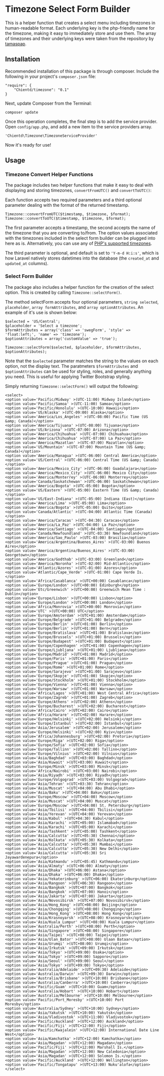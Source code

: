 # Timezone Select Form Builder

This is a helper function that creates a select menu including timezones in human-readable format. Each underlying key is the php-friendly name for the timezone, making it easy to immediately store and use them. The array of timezones and their underlying keys were taken from the repository by [tamaspap](https://github.com/tamaspap/timezones).

## Installation

Recommended installation of this package is through composer. Include the following in your project's `composer.json` file:

    "require": {
        "Chientd/timezone": "0.1"
    }

Next, update Composer from the Terminal:

    composer update

Once this operation completes, the final step is to add the service provider. Open `config/app.php`, and add a new item to the service providers array.

    'Chientd\Timezone\TimezoneServiceProvider'

Now it's ready for use!

## Usage

### Timezone Convert Helper Functions

The package includes two helper functions that make it easy to deal with displaying and storing timezones, `convertFromUTC()` and `convertToUTC()`:

Each function accepts two required parameters and a third optional parameter dealing with the format of the returned timestamp.

    Timezone::convertFromUTC($timestamp, $timezone, $format);
    Timezone::convertToUTC($timestamp, $timezone, $format);

The first parameter accepts a timestamp, the second accepts the name of the timezone that you are converting to/from. The option values associated with the timezones included in the select form builder can be plugged into here as is. Alternatively, you can use any of [PHP's supported timezones](http://php.net/manual/en/timezones.php).

The third parameter is optional, and default is set to `'Y-m-d H:i:s'`, which is how Laravel natively stores datetimes into the database (the `created_at` and `updated_at` columns).

### Select Form Builder

The package also includes a helper function for the creation of the select option. This is created by calling `Timezone::selectForm()`.

The method selectForm accepts four optional parameters, `string selected`, `placeholder`, `array formAttributes`, and `array optionAttributes`. An example of it's use is shown below:

    $selected = 'US/Central';
    $placeholder = 'Select a timezone';
    $formAttributes = array('class' => 'swegForm', 'style' => 'float:left;', 'name' => 'timezone');
    $optionAttributes = array('customValue' => 'true');

    Timezone::selectForm($selected, $placeholder, $formAttributes, $optionAttributes);

Note that the `$selected` parameter matches the string to the values on each option, not the display text. The paratmeters `$formAttributes` and `$optionAttributes` can be used for styling, roles, and generally anything you need. This is useful for applying Twitter Bootstrap styling.

Simply returning `Timezone::selectForm()` will output the following:

    <select>
    <option value='Pacific/Midway' >(UTC-11:00) Midway Island</option>
    <option value='Pacific/Samoa' >(UTC-11:00) Samoa</option>
    <option value='Pacific/Honolulu' >(UTC-10:00) Hawaii</option>
    <option value='US/Alaska' >(UTC-09:00) Alaska</option>
    <option value='America/Los_Angeles' >(UTC-08:00) Pacific Time (US &amp; Canada)</option>
    <option value='America/Tijuana' >(UTC-08:00) Tijuana</option>
    <option value='US/Arizona' >(UTC-07:00) Arizona</option>
    <option value='America/Chihuahua' >(UTC-07:00) Chihuahua</option>
    <option value='America/Chihuahua' >(UTC-07:00) La Paz</option>
    <option value='America/Mazatlan' >(UTC-07:00) Mazatlan</option>
    <option value='US/Mountain' >(UTC-07:00) Mountain Time (US &amp; Canada)</option>
    <option value='America/Managua' >(UTC-06:00) Central America</option>
    <option value='US/Central' >(UTC-06:00) Central Time (US &amp; Canada)</option>
    <option value='America/Mexico_City' >(UTC-06:00) Guadalajara</option>
    <option value='America/Mexico_City' >(UTC-06:00) Mexico City</option>
    <option value='America/Monterrey' >(UTC-06:00) Monterrey</option>
    <option value='Canada/Saskatchewan' >(UTC-06:00) Saskatchewan</option>
    <option value='America/Bogota' >(UTC-05:00) Bogota</option>
    <option value='US/Eastern' >(UTC-05:00) Eastern Time (US &amp; Canada)</option>
    <option value='US/East-Indiana' >(UTC-05:00) Indiana (East)</option>
    <option value='America/Lima' >(UTC-05:00) Lima</option>
    <option value='America/Bogota' >(UTC-05:00) Quito</option>
    <option value='Canada/Atlantic' >(UTC-04:00) Atlantic Time (Canada)</option>
    <option value='America/Caracas' >(UTC-04:30) Caracas</option>
    <option value='America/La_Paz' >(UTC-04:00) La Paz</option>
    <option value='America/Santiago' >(UTC-04:00) Santiago</option>
    <option value='Canada/Newfoundland' >(UTC-03:30) Newfoundland</option>
    <option value='America/Sao_Paulo' >(UTC-03:00) Brasilia</option>
    <option value='America/Argentina/Buenos_Aires' >(UTC-03:00) Buenos Aires</option>
    <option value='America/Argentina/Buenos_Aires' >(UTC-03:00) Georgetown</option>
    <option value='America/Godthab' >(UTC-03:00) Greenland</option>
    <option value='America/Noronha' >(UTC-02:00) Mid-Atlantic</option>
    <option value='Atlantic/Azores' >(UTC-01:00) Azores</option>
    <option value='Atlantic/Cape_Verde' >(UTC-01:00) Cape Verde Is.</option>
    <option value='Africa/Casablanca' >(UTC+00:00) Casablanca</option>
    <option value='Europe/London' >(UTC+00:00) Edinburgh</option>
    <option value='Etc/Greenwich' >(UTC+00:00) Greenwich Mean Time : Dublin</option>
    <option value='Europe/Lisbon' >(UTC+00:00) Lisbon</option>
    <option value='Europe/London' >(UTC+00:00) London</option>
    <option value='Africa/Monrovia' >(UTC+00:00) Monrovia</option>
    <option value='UTC' >(UTC+00:00) UTC</option>
    <option value='Europe/Amsterdam' >(UTC+01:00) Amsterdam</option>
    <option value='Europe/Belgrade' >(UTC+01:00) Belgrade</option>
    <option value='Europe/Berlin' >(UTC+01:00) Berlin</option>
    <option value='Europe/Berlin' >(UTC+01:00) Bern</option>
    <option value='Europe/Bratislava' >(UTC+01:00) Bratislava</option>
    <option value='Europe/Brussels' >(UTC+01:00) Brussels</option>
    <option value='Europe/Budapest' >(UTC+01:00) Budapest</option>
    <option value='Europe/Copenhagen' >(UTC+01:00) Copenhagen</option>
    <option value='Europe/Ljubljana' >(UTC+01:00) Ljubljana</option>
    <option value='Europe/Madrid' >(UTC+01:00) Madrid</option>
    <option value='Europe/Paris' >(UTC+01:00) Paris</option>
    <option value='Europe/Prague' >(UTC+01:00) Prague</option>
    <option value='Europe/Rome' >(UTC+01:00) Rome</option>
    <option value='Europe/Sarajevo' >(UTC+01:00) Sarajevo</option>
    <option value='Europe/Skopje' >(UTC+01:00) Skopje</option>
    <option value='Europe/Stockholm' >(UTC+01:00) Stockholm</option>
    <option value='Europe/Vienna' >(UTC+01:00) Vienna</option>
    <option value='Europe/Warsaw' >(UTC+01:00) Warsaw</option>
    <option value='Africa/Lagos' >(UTC+01:00) West Central Africa</option>
    <option value='Europe/Zagreb' >(UTC+01:00) Zagreb</option>
    <option value='Europe/Athens' >(UTC+02:00) Athens</option>
    <option value='Europe/Bucharest' >(UTC+02:00) Bucharest</option>
    <option value='Africa/Cairo' >(UTC+02:00) Cairo</option>
    <option value='Africa/Harare' >(UTC+02:00) Harare</option>
    <option value='Europe/Helsinki' >(UTC+02:00) Helsinki</option>
    <option value='Europe/Istanbul' >(UTC+02:00) Istanbul</option>
    <option value='Asia/Jerusalem' >(UTC+02:00) Jerusalem</option>
    <option value='Europe/Helsinki' >(UTC+02:00) Kyiv</option>
    <option value='Africa/Johannesburg' >(UTC+02:00) Pretoria</option>
    <option value='Europe/Riga' >(UTC+02:00) Riga</option>
    <option value='Europe/Sofia' >(UTC+02:00) Sofia</option>
    <option value='Europe/Tallinn' >(UTC+02:00) Tallinn</option>
    <option value='Europe/Vilnius' >(UTC+02:00) Vilnius</option>
    <option value='Asia/Baghdad' >(UTC+03:00) Baghdad</option>
    <option value='Asia/Kuwait' >(UTC+03:00) Kuwait</option>
    <option value='Europe/Minsk' >(UTC+03:00) Minsk</option>
    <option value='Africa/Nairobi' >(UTC+03:00) Nairobi</option>
    <option value='Asia/Riyadh' >(UTC+03:00) Riyadh</option>
    <option value='Europe/Volgograd' >(UTC+03:00) Volgograd</option>
    <option value='Asia/Tehran' >(UTC+03:30) Tehran</option>
    <option value='Asia/Muscat' >(UTC+04:00) Abu Dhabi</option>
    <option value='Asia/Baku' >(UTC+04:00) Baku</option>
    <option value='Europe/Moscow' >(UTC+04:00) Moscow</option>
    <option value='Asia/Muscat' >(UTC+04:00) Muscat</option>
    <option value='Europe/Moscow' >(UTC+04:00) St. Petersburg</option>
    <option value='Asia/Tbilisi' >(UTC+04:00) Tbilisi</option>
    <option value='Asia/Yerevan' >(UTC+04:00) Yerevan</option>
    <option value='Asia/Kabul' >(UTC+04:30) Kabul</option>
    <option value='Asia/Karachi' >(UTC+05:00) Islamabad</option>
    <option value='Asia/Karachi' >(UTC+05:00) Karachi</option>
    <option value='Asia/Tashkent' >(UTC+05:00) Tashkent</option>
    <option value='Asia/Calcutta' >(UTC+05:30) Chennai</option>
    <option value='Asia/Kolkata' >(UTC+05:30) Kolkata</option>
    <option value='Asia/Calcutta' >(UTC+05:30) Mumbai</option>
    <option value='Asia/Calcutta' >(UTC+05:30) New Delhi</option>
    <option value='Asia/Calcutta' >(UTC+05:30) Sri Jayawardenepura</option>
    <option value='Asia/Katmandu' >(UTC+05:45) Kathmandu</option>
    <option value='Asia/Almaty' >(UTC+06:00) Almaty</option>
    <option value='Asia/Dhaka' >(UTC+06:00) Astana</option>
    <option value='Asia/Dhaka' >(UTC+06:00) Dhaka</option>
    <option value='Asia/Yekaterinburg' >(UTC+06:00) Ekaterinburg</option>
    <option value='Asia/Rangoon' >(UTC+06:30) Rangoon</option>
    <option value='Asia/Bangkok' >(UTC+07:00) Bangkok</option>
    <option value='Asia/Bangkok' >(UTC+07:00) Hanoi</option>
    <option value='Asia/Jakarta' >(UTC+07:00) Jakarta</option>
    <option value='Asia/Novosibirsk' >(UTC+07:00) Novosibirsk</option>
    <option value='Asia/Hong_Kong' >(UTC+08:00) Beijing</option>
    <option value='Asia/Chongqing' >(UTC+08:00) Chongqing</option>
    <option value='Asia/Hong_Kong' >(UTC+08:00) Hong Kong</option>
    <option value='Asia/Krasnoyarsk' >(UTC+08:00) Krasnoyarsk</option>
    <option value='Asia/Kuala_Lumpur' >(UTC+08:00) Kuala Lumpur</option>
    <option value='Australia/Perth' >(UTC+08:00) Perth</option>
    <option value='Asia/Singapore' >(UTC+08:00) Singapore</option>
    <option value='Asia/Taipei' >(UTC+08:00) Taipei</option>
    <option value='Asia/Ulan_Bator' >(UTC+08:00) Ulaan Bataar</option>
    <option value='Asia/Urumqi' >(UTC+08:00) Urumqi</option>
    <option value='Asia/Irkutsk' >(UTC+09:00) Irkutsk</option>
    <option value='Asia/Tokyo' >(UTC+09:00) Osaka</option>
    <option value='Asia/Tokyo' >(UTC+09:00) Sapporo</option>
    <option value='Asia/Seoul' >(UTC+09:00) Seoul</option>
    <option value='Asia/Tokyo' >(UTC+09:00) Tokyo</option>
    <option value='Australia/Adelaide' >(UTC+09:30) Adelaide</option>
    <option value='Australia/Darwin' >(UTC+09:30) Darwin</option>
    <option value='Australia/Brisbane' >(UTC+10:00) Brisbane</option>
    <option value='Australia/Canberra' >(UTC+10:00) Canberra</option>
    <option value='Pacific/Guam' >(UTC+10:00) Guam</option>
    <option value='Australia/Hobart' >(UTC+10:00) Hobart</option>
    <option value='Australia/Melbourne' >(UTC+10:00) Melbourne</option>
    <option value='Pacific/Port_Moresby' >(UTC+10:00) Port Moresby</option>
    <option value='Australia/Sydney' >(UTC+10:00) Sydney</option>
    <option value='Asia/Yakutsk' >(UTC+10:00) Yakutsk</option>
    <option value='Asia/Vladivostok' >(UTC+11:00) Vladivostok</option>
    <option value='Pacific/Auckland' >(UTC+12:00) Auckland</option>
    <option value='Pacific/Fiji' >(UTC+12:00) Fiji</option>
    <option value='Pacific/Kwajalein' >(UTC+12:00) International Date Line West</option>
    <option value='Asia/Kamchatka' >(UTC+12:00) Kamchatka</option>
    <option value='Asia/Magadan' >(UTC+12:00) Magadan</option>
    <option value='Pacific/Fiji' >(UTC+12:00) Marshall Is.</option>
    <option value='Asia/Magadan' >(UTC+12:00) New Caledonia</option>
    <option value='Asia/Magadan' >(UTC+12:00) Solomon Is.</option>
    <option value='Pacific/Auckland' >(UTC+12:00) Wellington</option>
    <option value='Pacific/Tongatapu' >(UTC+13:00) Nuku'alofa</option>
    </select>

